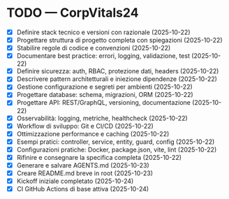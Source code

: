 # TODO — CorpVitals24

- [x] Definire stack tecnico e versioni con razionale (2025-10-22)
- [x] Progettare struttura di progetto completa con spiegazioni (2025-10-22)
- [x] Stabilire regole di codice e convenzioni (2025-10-22)
- [x] Documentare best practice: errori, logging, validazione, test (2025-10-22)
- [x] Definire sicurezza: auth, RBAC, protezione dati, headers (2025-10-22)
- [x] Descrivere pattern architetturali e iniezione dipendenze (2025-10-22)
- [x] Gestione configurazione e segreti per ambienti (2025-10-22)
- [x] Progettare database: schema, migrazioni, ORM (2025-10-22)
- [x] Progettare API: REST/GraphQL, versioning, documentazione (2025-10-22)
- [x] Osservabilità: logging, metriche, healthcheck (2025-10-22)
- [x] Workflow di sviluppo: Git e CI/CD (2025-10-22)
- [x] Ottimizzazione performance e caching (2025-10-22)
- [x] Esempi pratici: controller, service, entity, guard, config (2025-10-22)
- [x] Configurazioni pratiche: Docker, package.json, vite, lint (2025-10-22)
- [x] Rifinire e consegnare la specifica completa (2025-10-22)
 - [x] Generare e salvare AGENTS.md (2025-10-23)
 - [x] Creare README.md breve in root (2025-10-23)
 - [x] Kickoff iniziale completato (2025-10-24)
 - [x] CI GitHub Actions di base attiva (2025-10-24)

